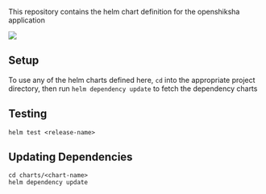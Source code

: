 This repository contains the helm chart definition for the openshiksha application

![](https://github.com/openshiksha/openshiksha/workflows/CI/CD%20Pipeline/badge.svg)

## Setup

To use any of the helm charts defined here, `cd` into the appropriate project directory, then run `helm dependency update` to fetch the dependency charts

## Testing

```
helm test <release-name>
```

## Updating Dependencies

```
cd charts/<chart-name>
helm dependency update
```